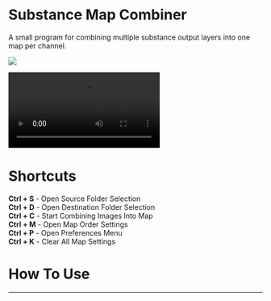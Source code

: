 Substance Map Combiner
======================
A small program for combining multiple substance output layers into one map per channel.

![](https://chi-time.github.io/assets/images/Substance-Map-Combiner-Project.jpg)

![](images/02-Select-Destination.mp4)

# Shortcuts  
**Ctrl + S** - Open Source Folder Selection  
**Ctrl + D** - Open Destination Folder Selection  
**Ctrl + C** - Start Combining Images Into Map  
**Ctrl + M** - Open Map Order Settings  
**Ctrl + P** - Open Preferences Menu  
**Ctrl + K** - Clear All Map Settings

# How To Use



---
